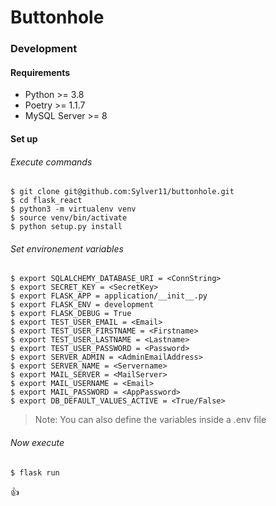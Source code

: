 # Buttonhole

### Development ###
#### Requirements ####
- Python >= 3.8
- Poetry >= 1.1.7
- MySQL Server >= 8
#### Set up ####
###### Execute commands ######
```shell
$ git clone git@github.com:Sylver11/buttonhole.git
$ cd flask_react
$ python3 -m virtualenv venv
$ source venv/bin/activate
$ python setup.py install
```

###### Set environement variables ######
```shell
$ export SQLALCHEMY_DATABASE_URI = <ConnString>
$ export SECRET_KEY = <SecretKey>
$ export FLASK_APP = application/__init__.py
$ export FLASK_ENV = development
$ export FLASK_DEBUG = True
$ export TEST_USER_EMAIL = <Email>
$ export TEST_USER_FIRSTNAME = <Firstname>
$ export TEST_USER_LASTNAME = <Lastname>
$ export TEST_USER_PASSWORD = <Password>
$ export SERVER_ADMIN = <AdminEmailAddress>
$ export SERVER_NAME = <Servername>
$ export MAIL_SERVER = <MailServer>
$ export MAIL_USERNAME = <Email>
$ export MAIL_PASSWORD = <AppPassword>
$ export DB_DEFAULT_VALUES_ACTIVE = <True/False>
```
> Note: You can also define the variables inside a .env file

###### Now execute ######
```shell
$ flask run
```

:thumbsup:
